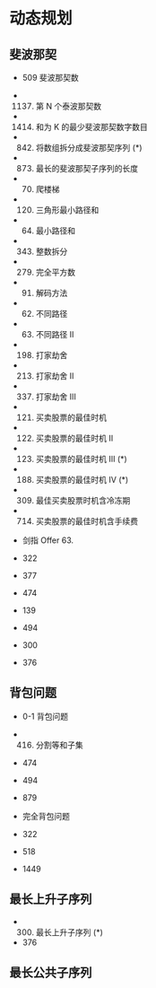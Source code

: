 # 动态规划

## 斐波那契

* 509 斐波那契数
* 1137. 第 N 个泰波那契数
* 1414. 和为 K 的最少斐波那契数字数目
* 842. 将数组拆分成斐波那契序列 (*)
* 873. 最长的斐波那契子序列的长度

* 70. 爬楼梯
* 120. 三角形最小路径和
* 64. 最小路径和
* 343. 整数拆分
* 279. 完全平方数
* 91. 解码方法
* 62. 不同路径
* 63. 不同路径 II

* 198. 打家劫舍
* 213. 打家劫舍 II
* 337. 打家劫舍 III

* 121. 买卖股票的最佳时机
* 122. 买卖股票的最佳时机 II
* 123. 买卖股票的最佳时机 III (*)
* 188. 买卖股票的最佳时机 IV (*)
* 309. 最佳买卖股票时机含冷冻期
* 714. 买卖股票的最佳时机含手续费
* 剑指 Offer 63.
* 322
* 377
* 474
* 139
* 494
* 300
* 376

## 背包问题

* 0-1 背包问题

* 416. 分割等和子集
* 474
* 494
* 879

* 完全背包问题

* 322
* 518
* 1449

## 最长上升子序列

* 300. 最长上升子序列 (*)
* 376

## 最长公共子序列
